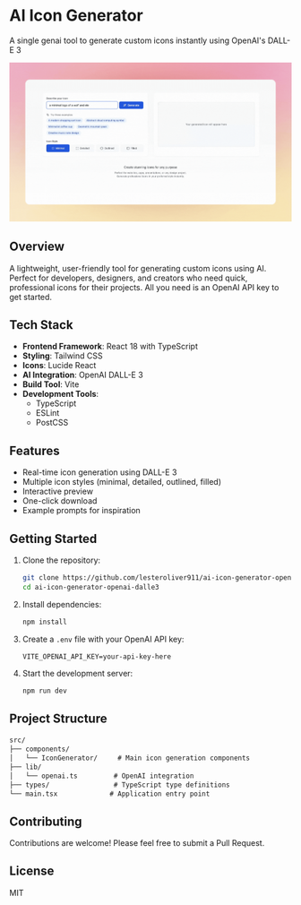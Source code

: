 # AI Icon Generator

A single genai tool to generate custom icons instantly using OpenAI's DALL-E 3

![AI Icon Generator Demo](https://github.com/lesteroliver911/ai-icon-generator-openai-dalle3/blob/main/src/ai-generator-icon.gif)

## Overview

A lightweight, user-friendly tool for generating custom icons using AI. Perfect for developers, designers, and creators who need quick, professional icons for their projects. All you need is an OpenAI API key to get started.

## Tech Stack

- **Frontend Framework**: React 18 with TypeScript
- **Styling**: Tailwind CSS
- **Icons**: Lucide React
- **AI Integration**: OpenAI DALL-E 3
- **Build Tool**: Vite
- **Development Tools**:
  - TypeScript
  - ESLint
  - PostCSS

## Features

- Real-time icon generation using DALL-E 3
- Multiple icon styles (minimal, detailed, outlined, filled)
- Interactive preview
- One-click download
- Example prompts for inspiration

## Getting Started

1. Clone the repository:
   ```bash
   git clone https://github.com/lesteroliver911/ai-icon-generator-openai-dalle3.git
   cd ai-icon-generator-openai-dalle3
   ```

2. Install dependencies:
   ```bash
   npm install
   ```

3. Create a `.env` file with your OpenAI API key:
   ```
   VITE_OPENAI_API_KEY=your-api-key-here
   ```

4. Start the development server:
   ```bash
   npm run dev
   ```

## Project Structure

```
src/
├── components/
│   └── IconGenerator/     # Main icon generation components
├── lib/
│   └── openai.ts         # OpenAI integration
├── types/                # TypeScript type definitions
└── main.tsx             # Application entry point
```

## Contributing

Contributions are welcome! Please feel free to submit a Pull Request.

## License

MIT
